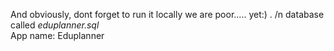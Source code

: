 And obviously, dont forget to run it locally we are poor..... yet:) . 
/n database called *eduplanner.sql*
<br> App name: Eduplanner
